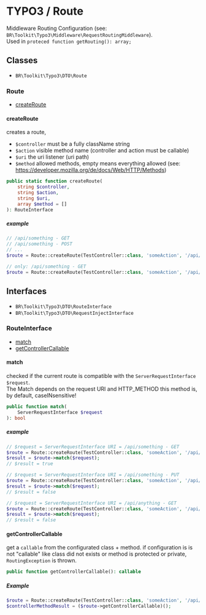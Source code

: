 # TYPO3 / Route

Middleware Routing Configuration (see: `BR\Toolkit\Typo3\Middleware\RequestRoutingMiddleware`).    
Used in `proteced function getRouting(): array;`

## Classes

* `BR\Toolkit\Typo3\DTO\Route`

### Route

* [createRoute](#createroute)

#### createRoute
creates a route,
* `$controller` must be a fully className string    
* `$action` visible method name (controller and action must be callable)
* `$uri` the uri listener (uri path)
* `$method` allowed methods, empty means everything allowed (see: https://developer.mozilla.org/de/docs/Web/HTTP/Methods)

```php
public static function createRoute(
    string $controller, 
    string $action, 
    string $uri, 
    array $method = []
): RouteInterface
```

##### example
```php
// /api/something - GET
// /api/something - POST
// ...
$route = Route::createRoute(TestController::class, 'someAction', '/api/something', []);
```

```php
// only: /api/something - GET
$route = Route::createRoute(TestController::class, 'someAction', '/api/something', ['GET']);
```

## Interfaces

* `BR\Toolkit\Typo3\DTO\RouteInterface`
* `BR\Toolkit\Typo3\DTO\RequestInjectInterface`

### RouteInterface

* [match](#match)
* [getControllerCallable](#getcontrollercallable)

#### match
checked if the current route is compatible with the `ServerRequestInterface $request`.     
The Match depends on the request URI and HTTP_METHOD
this method is, by default, caseINsensitive!
```php
public function match(
    ServerRequestInterface $request
): bool
```
##### example
```php
// $request = ServerRequestInterface URI = /api/something - GET
$route = Route::createRoute(TestController::class, 'someAction', '/api/something', []);
$result = $route->match($request);
// $result = true
```

```php
// $request = ServerRequestInterface URI = /api/something - PUT
$route = Route::createRoute(TestController::class, 'someAction', '/api/something', ['GET', 'POST']);
$result = $route->match($request);
// $result = false
```

```php
// $request = ServerRequestInterface URI = /api/anything - GET
$route = Route::createRoute(TestController::class, 'someAction', '/api/something', []);
$result = $route->match($request);
// $result = false
```

#### getControllerCallable
get a `callable` from the configurated class + method. if configuration is is not "callable" like class did not exists or method is protected or private, `RoutingException` is thrown.
```php
public function getControllerCallable(): callable
```

##### Example
```php
$route = Route::createRoute(TestController::class, 'someAction', '/api/something', ['GET', 'POST']);
$controllerMethodResult = ($route->getControllerCallable)();
```
